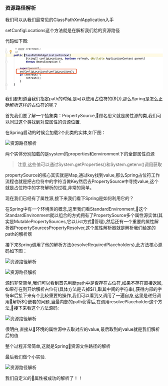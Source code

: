 ### 资源路径解析

我们可以从我们最常见的ClassPathXmlApplication入手

setConfigLocations这个方法就是在解析我们给的资源路径

代码如下图:

![资源路径解析](/images/propertyResolver-1.png)

我们都知道当我们指定path的时候,是可以使用占位符的(${}),那么Spring是怎么正确解析这样的占位符的呢？

首先我们要了解一个抽象类：PropertySource,顾名思义就是属性源的类,我们可以同过这个类找到对应属性的资源位置.

在Spring启动的时候会加载2个此类的实体,如下图：

![资源路径解析](https://liangfujie.github.io/learn-java/images/propertyResolver-2.png)

两个实体分别加载的是system的properties和environment下的全部属性资源
>注意,这些值可以通过System.getProperties()和System.getenv()调用获取

propertySource的核心其实就是Map,通过key找到value,那么Spring占位符工作流程也就是把占位符中的字符当做Key然后去PropertySource中寻找value,这个就是占位符中的字符解析的过程,非常的简单。

现在我们已经有了属性源,接下来我们看下Spring是如何利用它的？

在Spring中有一个环境类的概念,这里我们看StandardEnvironment,这个StandardEnvironment就以组合的方式拥有了PropertySource多个属性源实体(其实是MutablePropertySources,它以List方式管理),然后还有一个重要的属性解析器PropertySourcesPropertyResolver,这个属性解析器就是解析我们给定的path的解析器

接下来Spring调用了他的解析方法(resolveRequiredPlaceholders),此方法核心源码如下图：

![资源路径解析](https://liangfujie.github.io/learn-java/images/propertyResolver-3.png)

![资源路径解析](https://liangfujie.github.io/learn-java/images/propertyResolver-4.png)

源码非常简单,我们可以看到首先判断path中是否存在占位符,如果不存在直接返回,如果存在则开始解析占位符(具体方法是去掉${},取其中间的字符串),获得内部的字符串后接下来有个比较重要的操作,我们可以看到又调用了一遍自身,这里是递归调用解析${}嵌套的问题,当最内部的path获得后,在调用resolvePlaceholder这个方法,接下来看这个方法源码:

![资源路径解析](https://liangfujie.github.io/learn-java/images/propertyResolver-5.png)

很明白,直接从环境的属性源中去取对应的value,最后取到的value就是我们解析后的值

整个过程非常简单,这就是Spring资源文件路径的解析

最后我们做个小实验.


![资源路径解析](https://liangfujie.github.io/learn-java/images/propertyResolver-6.png)

我们自定义的属性被成功的解析了！！
